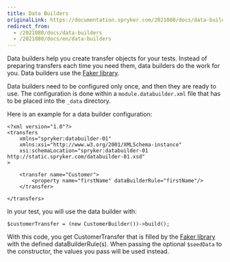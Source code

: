 ```yaml
---
title: Data Builders
originalLink: https://documentation.spryker.com/2021080/docs/data-builders
redirect_from:
  - /2021080/docs/data-builders
  - /2021080/docs/en/data-builders
---
```


Data builders help you create transfer objects for your tests. Instead of preparing transfers each time you need them, data builders do the work for you. Data builders use the [Faker library](https://github.com/fzaninotto/Faker).

Data builders need to be configured only once, and then they are ready to use. The configuration is done within a `module.databuilder.xml` file that has to be placed into the `_data` directory.

Here is an example for a data builder configuration:
```
<?xml version="1.0"?>
<transfers
    xmlns="spryker:databuilder-01"
    xmlns:xsi="http://www.w3.org/2001/XMLSchema-instance"
    xsi:schemaLocation="spryker:databuilder-01 http://static.spryker.com/databuilder-01.xsd"
>

    <transfer name="Customer">
        <property name="firstName" dataBuilderRule="firstName"/>
    </transfer>

</transfers>
```
In your test, you will use the data builder with:
```
$customerTransfer = (new CustomerBuilder())->build();
```
With this code, you get CustomerTransfer that is filled by the [Faker library](https://github.com/fzaninotto/Faker) with the defined dataBuilderRule(s). When passing the optional `$seedData` to the constructor, the values you pass will be used instead.
